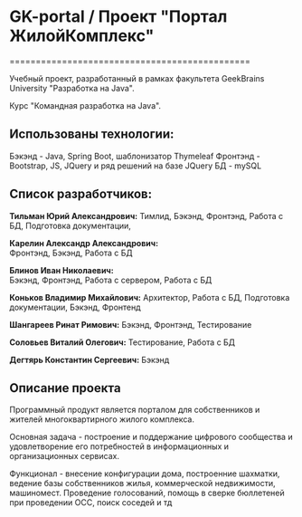 # GK-portal  /  Проект "Портал ЖилойКомплекс"
==============================================

Учебный проект, разработанный в рамках факультета GeekBrains University "Разработка на Java".

Курс  "Командная разработка на Java".


Использованы технологии:
------------------------

Бэкэнд - Java, Spring Boot, шаблонизатор Thymeleaf 
Фронтэнд - Bootstrap, JS, JQuery и ряд решений на базе JQuery
БД - mySQL

Список разработчиков:
--------------------
**Тильман Юрий Александрович:** 
Тимлид, Бэкэнд, Фронтэнд, Работа с БД, Подготовка документации, 

**Карелин Александр Александрович:**  
Фронтэнд, Бэкэнд, Работа с БД 
 
**Блинов Иван Николаевич:**  
Бэкэнд, Фронтэнд, Работа с сервером, Работа с БД
 
**Коньков Владимир Михайлович:**
Архитектор, Работа с БД, Подготовка документации, Бэкэнд, Фронтенд

**Шангареев Ринат Римович:**
Бэкэнд, Фронтэнд, Тестирование

**Соловьев Виталий Олегович:**
Тестирование, Работа с БД
 
**Дегтярь Константин Сергеевич:**
Бэкэнд
 
Описание проекта
-----------------
Программный продукт является порталом для собственников и жителей многоквартирного жилого комплекса.

Основная задача - построение и поддержание цифрового сообщества и удовлетворение его потребностей в информационных и организационных сервисах.

Функционал - внесение конфигурации дома, построенние шахматки, ведение базы собственников  жилья, коммерческой недвижимости, машиномест. 
Проведение голосований, помощь в сверке бюллетеней при проведении ОСС, поиск соседей и тд
